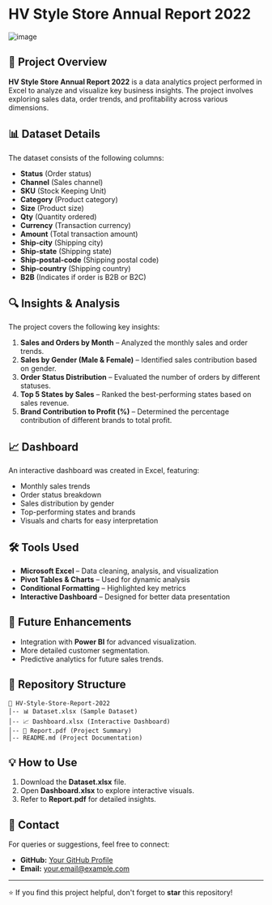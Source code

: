 # HV Style Store Annual Report 2022
![image](https://github.com/user-attachments/assets/cc03bb50-bd5c-4424-9e8a-876736210a75)

## 📌 Project Overview
**HV Style Store Annual Report 2022** is a data analytics project performed in Excel to analyze and visualize key business insights. The project involves exploring sales data, order trends, and profitability across various dimensions.

## 📊 Dataset Details
The dataset consists of the following columns:
- **Status** (Order status)
- **Channel** (Sales channel)
- **SKU** (Stock Keeping Unit)
- **Category** (Product category)
- **Size** (Product size)
- **Qty** (Quantity ordered)
- **Currency** (Transaction currency)
- **Amount** (Total transaction amount)
- **Ship-city** (Shipping city)
- **Ship-state** (Shipping state)
- **Ship-postal-code** (Shipping postal code)
- **Ship-country** (Shipping country)
- **B2B** (Indicates if order is B2B or B2C)

## 🔍 Insights & Analysis
The project covers the following key insights:
1. **Sales and Orders by Month** – Analyzed the monthly sales and order trends.
2. **Sales by Gender (Male & Female)** – Identified sales contribution based on gender.
3. **Order Status Distribution** – Evaluated the number of orders by different statuses.
4. **Top 5 States by Sales** – Ranked the best-performing states based on sales revenue.
5. **Brand Contribution to Profit (%)** – Determined the percentage contribution of different brands to total profit.

## 📈 Dashboard
An interactive dashboard was created in Excel, featuring:
- Monthly sales trends
- Order status breakdown
- Sales distribution by gender
- Top-performing states and brands
- Visuals and charts for easy interpretation

## 🛠 Tools Used
- **Microsoft Excel** – Data cleaning, analysis, and visualization
- **Pivot Tables & Charts** – Used for dynamic analysis
- **Conditional Formatting** – Highlighted key metrics
- **Interactive Dashboard** – Designed for better data presentation

## 🚀 Future Enhancements
- Integration with **Power BI** for advanced visualization.
- More detailed customer segmentation.
- Predictive analytics for future sales trends.

## 📂 Repository Structure
```
📂 HV-Style-Store-Report-2022
│-- 📊 Dataset.xlsx (Sample Dataset)
│-- 📈 Dashboard.xlsx (Interactive Dashboard)
│-- 📑 Report.pdf (Project Summary)
│-- README.md (Project Documentation)
```

## 💡 How to Use
1. Download the **Dataset.xlsx** file.
2. Open **Dashboard.xlsx** to explore interactive visuals.
3. Refer to **Report.pdf** for detailed insights.

## 📩 Contact
For queries or suggestions, feel free to connect:
- **GitHub:** [Your GitHub Profile](https://github.com/your-profile)
- **Email:** your.email@example.com

---
⭐ If you find this project helpful, don't forget to **star** this repository!
